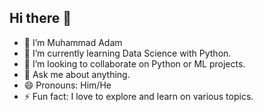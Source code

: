 ## Hi there 👋

- 🔭 I’m Muhammad Adam
- 🌱 I’m currently learning Data Science with Python.
- 👯 I’m looking to collaborate on Python or ML projects.
- 💬 Ask me about anything.
- 😄 Pronouns: Him/He
- ⚡ Fun fact: I love to explore and learn on various topics.

<!--
**Auwal007/Auwal007** is a ✨ _special_ ✨ repository because its `README.md` (this file) appears on your GitHub profile.

Here are some ideas to get you started:

- 🔭 I’m currently working on ...
- 🌱 I’m currently learning ...
- 👯 I’m looking to collaborate on ...
- 🤔 I’m looking for help with ...
- 💬 Ask me about ...
- 📫 How to reach me: ...
- 😄 Pronouns: ...
- ⚡ Fun fact: ...
-->
